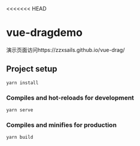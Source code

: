 <<<<<<< HEAD
# vue-dragdemo

演示页面访问https://zzxsails.github.io/vue-drag/

## Project setup
```
yarn install
```

### Compiles and hot-reloads for development
```
yarn serve
```

### Compiles and minifies for production
```
yarn build
```
